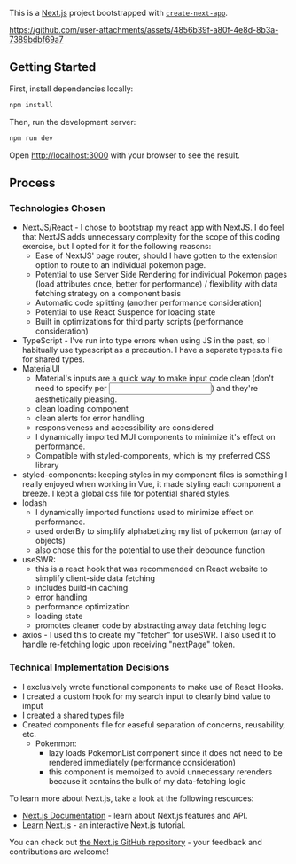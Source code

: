 This is a [Next.js](https://nextjs.org) project bootstrapped with [`create-next-app`](https://nextjs.org/docs/app/api-reference/cli/create-next-app).

https://github.com/user-attachments/assets/4856b39f-a80f-4e8d-8b3a-7389bdbf69a7

## Getting Started

First, install dependencies locally: 
```bash
npm install
```

Then, run the development server:
```bash
npm run dev
```

Open [http://localhost:3000](http://localhost:3000) with your browser to see the result.

## Process
### Technologies Chosen
* NextJS/React - I chose to bootstrap my react app with NextJS. I do feel that NextJS adds unnecessary complexity for the scope of this coding exercise, but I opted for it for the following reasons:
   * Ease of NextJS' page router, should I have gotten to the extension option to route to an individual pokemon page.
   * Potential to use Server Side Rendering for individual Pokemon pages (load attributes once, better for performance) / flexibility with data fetching strategy on a component basis
   * Automatic code splitting (another performance consideration)
   * Potential to use React Suspence for loading state
   * Built in optimizations for third party scripts (performance consideration)
* TypeScript - I've run into type errors when using JS in the past, so I habitually use typescript as a precaution. I have a separate types.ts file for shared types.
* MaterialUI
    * Material's inputs are a quick way to make input code clean (don't need to specify <label> per <input>) and they're aesthetically pleasing.
    * clean loading component
    * clean alerts for error handling
    * responsiveness and accessibility are considered
    * I dynamically imported MUI components to minimize it's effect on performance.
    * Compatible with styled-components, which is my preferred CSS library
* styled-components: keeping styles in my component files is something I really enjoyed when working in Vue, it made styling each component a breeze. I kept a global css file for potential shared styles.
* lodash
     * I dynamically imported functions used to minimize effect on performance.
     * used orderBy to simplify alphabetizing my list of pokemon (array of objects)
     * also chose this for the potential to use their debounce function
* useSWR:
   * this is a react hook that was recommended on React website to simplify client-side data fetching
   * includes build-in caching
   * error handling
   * performance optimization
   * loading state
   * promotes cleaner code by abstracting away data fetching logic
* axios - I used this to create my "fetcher" for useSWR. I also used it to handle re-fetching logic upon receiving "nextPage" token.
### Technical Implementation Decisions
* I exclusively wrote functional components to make use of React Hooks.
* I created a custom hook for my search input to cleanly bind value to imput
* I created a shared types file
* Created components file for easeful separation of concerns, reusability, etc.  
   * Pokenmon:
      * lazy loads PokemonList component since it does not need to be rendered immediately (performance consideration)
      * this component is memoized to avoid unnecessary rerenders because it contains the bulk of my data-fetching logic  
   

To learn more about Next.js, take a look at the following resources:

- [Next.js Documentation](https://nextjs.org/docs) - learn about Next.js features and API.
- [Learn Next.js](https://nextjs.org/learn) - an interactive Next.js tutorial.

You can check out [the Next.js GitHub repository](https://github.com/vercel/next.js) - your feedback and contributions are welcome!
